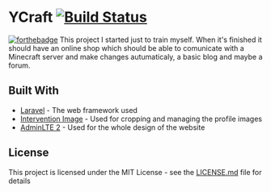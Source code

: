 # YCraft [![Build Status](https://travis-ci.org/Dantcho-BG/YCraft.svg?branch=master)](https://travis-ci.org/Dantcho-BG/YCraft)

[![forthebadge](http://forthebadge.com/images/badges/designed-in-ms-paint.svg)](http://forthebadge.com)
This project I started just to train myself. When it's finished it should have an online shop which should be able to comunicate with a Minecraft server and make changes autumaticaly, a basic blog and maybe a forum.

## Built With

* [Laravel](https://laravel.com/) - The web framework used
* [Intervention Image](http://image.intervention.io/) - Used for cropping and managing the profile images
* [AdminLTE 2](https://adminlte.io/themes/AdminLTE/index2.html) - Used for the whole design of the website

## License

This project is licensed under the MIT License - see the [LICENSE.md](LICENSE) file for details
